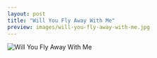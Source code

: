 ```yaml
---
layout: post
title: "Will You Fly Away With Me"
preview: images/will-you-fly-away-with-me.jpg
---
```


![Will You Fly Away With Me](/images/will-you-fly-away-with-me.jpg)
